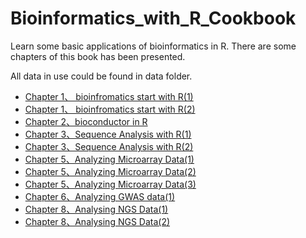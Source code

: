 # Bioinformatics_with_R_Cookbook

Learn some basic applications of bioinformatics in R.
There are some chapters of this book has been presented.

All data in use could be found in data folder.
* [Chapter 1、 bioinfromatics start with R(1)](https://github.com/Chengshu21/Bioinformatics_with_R_Cookbook/blob/master/Chapter1_start_with_R_part(1).ipynb)
* [Chapter 1、 bioinfromatics start with R(2)](https://github.com/Chengshu21/Bioinformatics_with_R_Cookbook/blob/master/Chapter1_start_with_R_part(1).ipynb)
* [Chapter 2、bioconductor in R](https://github.com/Chengshu21/Bioinformatics_with_R_Cookbook/blob/master/Chapter2_bioconductor_in_R.ipynb)
* [Chapter 3、Sequence Analysis with R(1)](https://github.com/Chengshu21/Bioinformatics_with_R_Cookbook/blob/master/Chapter3_Sequence_analysis_PART(1)_read.ipynb)
* [Chapter 3、Sequence Analysis with R(2)](https://github.com/Chengshu21/Bioinformatics_with_R_Cookbook/blob/master/Chapter3_Sequence_analysis_PART(1)_read.ipynb)
* [Chapter 5、Analyzing Microarray Data(1)](https://github.com/Chengshu21/Bioinformatics_with_R_Cookbook/blob/master/Chapter5_Microarray_Data_analysis_PART(1)_data_process.ipynb)
* [Chapter 5、Analyzing Microarray Data(2)](https://github.com/Chengshu21/Bioinformatics_with_R_Cookbook/blob/master/Chapter5_Microarray_Data_analysis_PART(2).ipynb)
* [Chapter 5、Analyzing Microarray Data(3)](https://github.com/Chengshu21/Bioinformatics_with_R_Cookbook/blob/master/Chapter5_Microarray_Data_analysis_PART(3).ipynb)
* [Chapter 6、Analyzing GWAS data(1)](https://github.com/Chengshu21/Bioinformatics_with_R_Cookbook/blob/master/Chapter_6_Analyzing_GWAS_Data_PART(1).ipynb)
* [Chapter 8、Analysing NGS Data(1)](https://github.com/Chengshu21/Bioinformatics_with_R_Cookbook/blob/master/Chapter_8_Analyzing_NGS_Data_PART(1).ipynb)
* [Chapter 8、Analysing NGS Data(2)](https://github.com/Chengshu21/Bioinformatics_with_R_Cookbook/blob/master/Chapter_8_Analyzing_NGS_Data_PART(2).ipynb)
